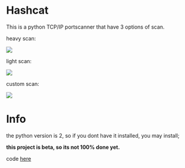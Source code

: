 # Hashcat

This is a python TCP/IP portscanner that have 3 options of scan.

heavy scan:

![](https://github.com/HashCipher/hashcat/blob/main/images/heavy_scan.png)

light scan:

![](https://github.com/HashCipher/hashcat/blob/main/images/light_scan.png)

custom scan:

![](https://github.com/HashCipher/hashcat/blob/main/images/custom_scan.png)

# Info

the python version is 2, so if you dont have it installed, you may install;

**this project is beta, so its not 100% done yet.**

code [here](https://github.com/HashCipher/hashcat/blob/main/hashcat.py)
